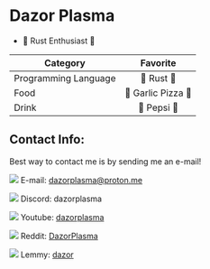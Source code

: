 # Dazor Plasma

- 🦀 Rust Enthusiast 🦀
  
|       Category           |       Favorite     |
| --------------------     |:------------------:|
|   Programming Language   | 🦀 Rust 🦀        |
|          Food            |🧄 Garlic Pizza 🍕  |
|          Drink           | 🧊 Pepsi 🥤       |

## Contact Info:

Best way to contact me is by sending me an e-mail!

![](https://i.vgy.me/3omZSu.jpg) E-mail: dazorplasma@proton.me

![](https://i.vgy.me/o7PJLp.png) Discord: dazorplasma

![](https://i.vgy.me/T7WgnS.png) Youtube: [dazorplasma](https://www.youtube.com/@dazorplasma)

![](https://i.vgy.me/GN8ch5.png)  Reddit: [DazorPlasma](https://www.reddit.com/user/DazorPlasma)

![](https://i.vgy.me/u45kvV.png) Lemmy: [dazor](https://lemmy.world/u/dazor)
